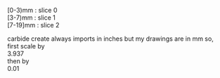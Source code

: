 [0-3)mm  : slice 0  
[3-7)mm  : slice 1  
[7-19]mm : slice 2  


carbide create always imports in inches but my drawings are in mm so,  
first scale by  
3.937    
then by  
0.01
